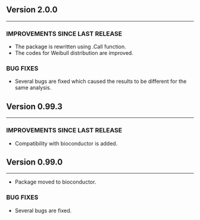 ## Version 2.0.0

---


### IMPROVEMENTS SINCE LAST RELEASE

- The package is rewritten using .Call function.
- The codes for Weibull distribution are improved. 

### BUG FIXES

- Several bugs are fixed which caused the results to be different for the same
analysis.



## Version 0.99.3

---


### IMPROVEMENTS SINCE LAST RELEASE

- Compatibility with bioconductor is added.


## Version 0.99.0

---

- Package moved to bioconductor.

### BUG FIXES

- Several bugs are fixed.

